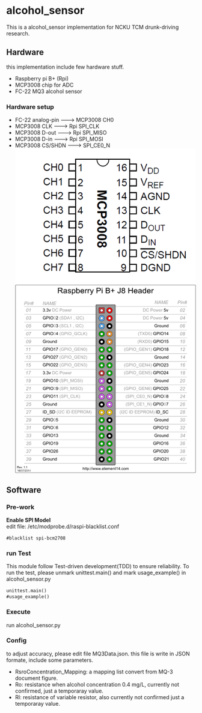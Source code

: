# alcohol_sensor
This is a alcohol_sensor implementation for NCKU TCM drunk-driving research.

## Hardware
this implementation include few hardware stuff.
* Raspberry pi B+ (Rpi)
* MCP3008 chip for ADC
* FC-22 MQ3 alcohol sensor

### Hardware setup
* FC-22 analog-pin ---> MCP3008 CH0
* MCP3008 CLK ---> Rpi SPI_CLK
* MCP3008 D-out ---> Rpi SPI_MISO
* MCP3008 D-in ---> Rpi SPI_MOSI
* MCP3008 CS/SHDN ---> SPI_CE0_N
![MCP3008 pins](https://raw.githubusercontent.com/owl3808/alcohol_sensor/master/doc/mcp2008_pin.gif)
![Raspberry Pi B+ Pins](https://raw.githubusercontent.com/owl3808/alcohol_sensor/master/doc/rpi_GPIO.png)

## Software
### Pre-work
**Enable SPI Model**  
edit file: /etc/modprobe.d/raspi-blacklist.conf
```
#blacklist spi-bcm2708
```

### run Test
This module follow Test-driven development(TDD) to ensure reliability.
To run the test, please unmark unittest.main() and mark usage_example() in alcohol_sensor.py
```
unittest.main()
#usage_example()
```

### Execute
run alcohol_sensor.py

### Config
to adjust accuracy, please edit file MQ3Data.json.
this file is write in JSON formate, include some parameters.
* RsroConcentration_Mapping: a mapping list convert from MQ-3 document figure.
* Ro: resistance when alcohol concentration 0.4 mg/L, currently not confirmed, just a temporaray value.
* Rl: resistance of variable resistor, also currently not confirmed just a temporaray value.
